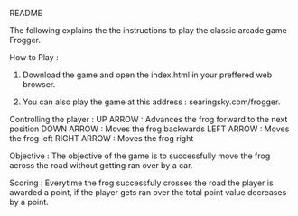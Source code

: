 README

The following explains the the instructions to play the classic arcade game Frogger.

How to Play :

1) Download the game and open the index.html in your preffered web browser.

2) You can also play the game at this address : searingsky.com/frogger.

Controlling the player :
UP ARROW : Advances the frog forward to the next position
DOWN ARROW : Moves the frog backwards
LEFT ARROW : Moves the frog left
RIGHT ARROW : Moves the frog right

Objective : The objective of the game is to successfully move the frog across the road without getting ran over by a car.

Scoring : Everytime the frog successfuly crosses the road the player is awarded a point, if the player gets ran over the total point value decreases by a point.
